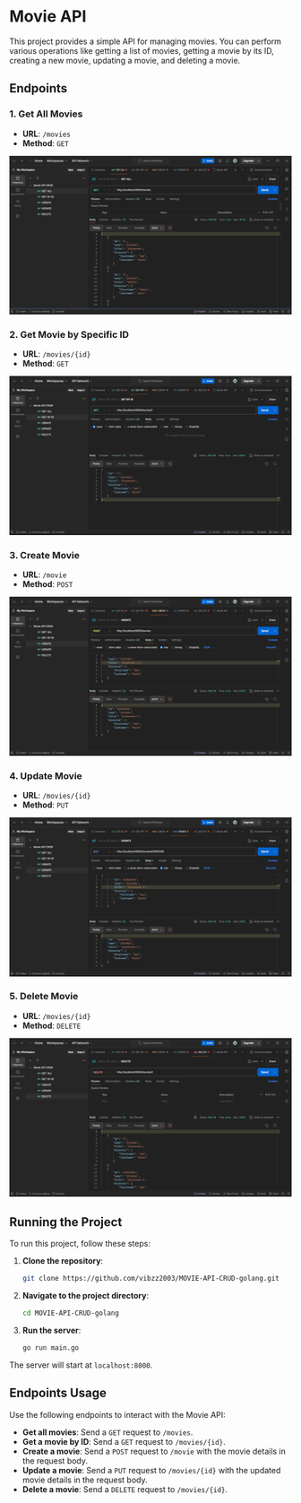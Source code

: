 # Movie API

This project provides a simple API for managing movies. You can perform various operations like getting a list of movies, getting a movie by its ID, creating a new movie, updating a movie, and deleting a movie.

## Endpoints

### 1. Get All Movies

- **URL**: `/movies`
- **Method**: `GET`

![Get all movies](static/Aspose.Words.67f12f3c-157e-4e5b-accd-24b07715f643.001.png)

### 2. Get Movie by Specific ID

- **URL**: `/movies/{id}`
- **Method**: `GET`

![Get movie by specific id](static/Aspose.Words.67f12f3c-157e-4e5b-accd-24b07715f643.002.png)

### 3. Create Movie

- **URL**: `/movie`
- **Method**: `POST`

![Create movie](static/Aspose.Words.67f12f3c-157e-4e5b-accd-24b07715f643.003.png)

### 4. Update Movie

- **URL**: `/movies/{id}`
- **Method**: `PUT`

![Update movie](static/Aspose.Words.67f12f3c-157e-4e5b-accd-24b07715f643.004.png)

### 5. Delete Movie

- **URL**: `/movies/{id}`
- **Method**: `DELETE`

![Delete movie](static/Aspose.Words.67f12f3c-157e-4e5b-accd-24b07715f643.005.png)

## Running the Project

To run this project, follow these steps:

1. **Clone the repository**:
    ```sh
    git clone https://github.com/vibzz2003/MOVIE-API-CRUD-golang.git
    ```
2. **Navigate to the project directory**:
    ```sh
    cd MOVIE-API-CRUD-golang
    ```
3. **Run the server**:
    ```sh
    go run main.go
    ```

The server will start at `localhost:8000`.

## Endpoints Usage

Use the following endpoints to interact with the Movie API:

- **Get all movies**: Send a `GET` request to `/movies`.
- **Get a movie by ID**: Send a `GET` request to `/movies/{id}`.
- **Create a movie**: Send a `POST` request to `/movie` with the movie details in the request body.
- **Update a movie**: Send a `PUT` request to `/movies/{id}` with the updated movie details in the request body.
- **Delete a movie**: Send a `DELETE` request to `/movies/{id}`.
